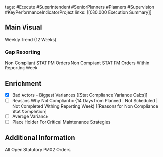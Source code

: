 tags:
	#Execute
	#Superintendent
	#SeniorPlanners
	#Planners
	#Supervision
	#KeyPerformanceIndicatorProject 
	links:
		[[030.000 Execution Summary]]


## Main Visual

Weekly Trend (12 Weeks)

### Gap Reporting

Non Compliant STAT PM Orders
Non Compliant STAT PM Orders Within Reporting Week

## Enrichment

- [x] Bad Actors - Biggest Variances  [[Stat Compliance Variance Calcs]]
- [ ] Reasons Why Not Compliant = {14 Days from Planned | Not Scheduled | Not Completed Withing Reporting Week} [[Reasons for Non Compliance Stat Completion]]
- [ ] Average Variance
- [ ] Place Holder For Critical Maintenance Strategies
		
## Additional Information

All Open Statutory PM02 Orders.
